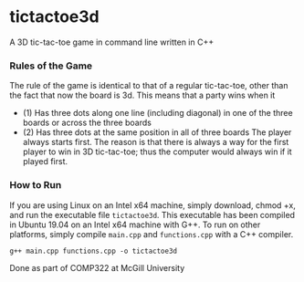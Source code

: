 # tictactoe3d
A 3D tic-tac-toe game in command line written in C++
### Rules of the Game
The rule of the game is identical to that of a regular tic-tac-toe, other than the fact that now the board is 3d. This means that a party wins when it 
- (1) Has three dots along one line (including diagonal) in one of the three boards or across the three boards
- (2) Has three dots at the same position in all of three boards
The player always starts first. The reason is that there is always a way for the first player to win in 3D tic-tac-toe; thus the computer would always win if it played first.

### How to Run
If you are using Linux on an Intel x64 machine, simply download, chmod +x, and run the executable file `tictactoe3d`. This executable has been compiled in Ubuntu 19.04 on an Intel x64 machine with G++. To run on other platforms, simply compile `main.cpp` and `functions.cpp` with a C++ compiler.
 ```
 g++ main.cpp functions.cpp -o tictactoe3d
 ```

Done as part of COMP322 at McGill University
